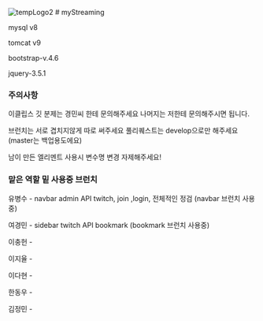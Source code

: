![tempLogo2](https://user-images.githubusercontent.com/47360438/140064036-673945d9-b3ff-4677-9d67-dd429b710df6.png) # myStreaming

mysql v8

tomcat v9

bootstrap-v.4.6

jquery-3.5.1

### 주의사항
이클립스 깃 분제는 경민씨 한테 문의해주세요
나머지는 저한테 문의해주시면 됩니다.

브런치는 서로 겹치지않게 따로 써주세요
풀리퀘스트는 develop으로만 해주세요 (master는 백업용도에요)

남이 만든 엘리멘트 사용시 변수명 변경 자제해주세요!

### 맡은 역할 밑 사용중 브런치
유병수 - navbar admin API twitch, join ,login, 전체적인 정검 (navbar 브런치 사용중)

여경민 - sidebar twitch API bookmark (bookmark 브런치 사용중)

이충헌 - 

이지율 -

이다현 -

한동우 - 

김정민 - 
